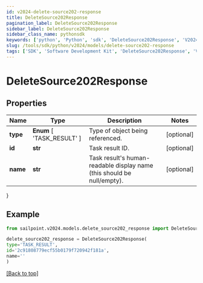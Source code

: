 ```yaml
---
id: v2024-delete-source202-response
title: DeleteSource202Response
pagination_label: DeleteSource202Response
sidebar_label: DeleteSource202Response
sidebar_class_name: pythonsdk
keywords: ['python', 'Python', 'sdk', 'DeleteSource202Response', 'V2024DeleteSource202Response'] 
slug: /tools/sdk/python/v2024/models/delete-source202-response
tags: ['SDK', 'Software Development Kit', 'DeleteSource202Response', 'V2024DeleteSource202Response']
---
```


# DeleteSource202Response


## Properties

Name | Type | Description | Notes
------------ | ------------- | ------------- | -------------
**type** |  **Enum** [  'TASK_RESULT' ] | Type of object being referenced. | [optional] 
**id** | **str** | Task result ID. | [optional] 
**name** | **str** | Task result's human-readable display name (this should be null/empty). | [optional] 
}

## Example

```python
from sailpoint.v2024.models.delete_source202_response import DeleteSource202Response

delete_source202_response = DeleteSource202Response(
type='TASK_RESULT',
id='2c91808779ecf55b0179f720942f181a',
name=''
)

```
[[Back to top]](#) 

